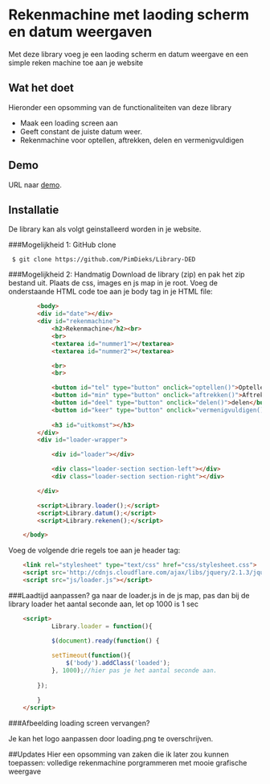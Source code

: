 # Rekenmachine met laoding scherm en datum weergaven
Met deze library voeg je een laoding scherm en datum weergave en een simple reken machine toe
aan je website

## Wat het doet
Hieronder een opsomming van de functionaliteiten van deze library
* Maak een loading screen aan
* Geeft constant de juiste datum weer.
* Rekenmachine voor optellen, aftrekken, delen en vermenigvuldigen

## Demo
URL naar [demo](http://athena.fhict.nl/users/i318346/LibraryDED/index.html).

## Installatie
De library kan als volgt geinstalleerd worden in je website. 

###Mogelijkheid 1: GitHub clone

```
 $ git clone https://github.com/PimDieks/Library-DED
 ```


###Mogelijkheid 2: Handmatig
Download de library (zip) en pak het zip bestand uit. Plaats de css, images en js map in je root. 
Voeg de onderstaande HTML code toe aan je body tag in je HTML file:

```html
		<body>
		<div id="date"></div>
		<div id="rekenmachine">
			<h2>Rekenmachine</h2><br>
			<br>
			<textarea id="nummer1"></textarea>
			<textarea id="nummer2"></textarea>

			<br>
			<br>

			<button id="tel" type="button" onclick="optellen()">Optellen</button>
			<button id="min" type="button" onclick="aftrekken()">Aftrekken</button>
			<button id="deel" type="button" onclick="delen()">delen</button>
			<button id="keer" type="button" onclick="vermenigvuldigen()">vermenigvuldigen</button>
		
			<h3 id="uitkomst"></h3>
		</div>
		<div id="loader-wrapper">

			<div id="loader"></div>

			<div class="loader-section section-left"></div>
            <div class="loader-section section-right"></div>

		</div>

		<script>Library.loader();</script>
		<script>Library.datum();</script>
		<script>Library.rekenen();</script>

	</body>	
```

Voeg de volgende drie regels toe aan je header tag:

```html
	<link rel="stylesheet" type="text/css" href="css/stylesheet.css">
	<script src='http://cdnjs.cloudflare.com/ajax/libs/jquery/2.1.3/jquery.min.js'></script>
	<script src="js/loader.js"></script>
```
###Laadtijd aanpassen?
ga naar de loader.js in de js map, pas dan bij de library loader het aantal seconde aan, let op 1000 is 1 sec

```html
	<script>
	        Library.loader = function(){

            $(document).ready(function() {
 
            setTimeout(function(){
                $('body').addClass('loaded');
            }, 1000);//hier pas je het aantal seconde aan.
         
        });

        }
   	</script>
```

###Afbeelding loading screen vervangen?

Je kan het logo aanpassen door loading.png te overschrijven.

##Updates
Hier een opsomming van zaken die ik later zou kunnen toepassen:
volledige rekenmachine porgrammeren met mooie grafische weergave
